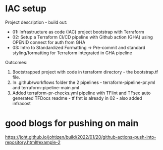 # IAC setup
Project description - build out:
- 01: Infrastructure as code (IAC) project bootstrap with Terraform
- 02: Setup a Terraform CI/CD pipeline with Github action (GHA) using OPENID connect for auth from GHA
- 03: Intro to Standardized Formatting -> Pre-commit and standard styling/formatting for Terraform integrated in GHA pipeline

Outcomes:
01) Bootstrapped project with code in terraform directory - the bootstrap.tf file.
02) In .github/workflows folder the 2 pipelines - terraform-pipeline-pr.yml and terraform-pipeline-main.yml
03) Added terraform-pr-checks.yml pipeline with TFlint and TFsec auto generated TFDocs readme - tf fmt is already in 02 - also added infracost
 
# good blogs for pushing on main
https://joht.github.io/johtizen/build/2022/01/20/github-actions-push-into-repository.html#example-2